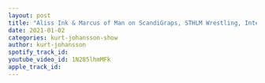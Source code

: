 ```yaml
---
layout: post
title: "Aliss Ink & Marcus of Man on ScandiGraps, STHLM Wrestling, Intergender matches, Bodyslam, AEW & More"
date: 2021-01-02
categories: kurt-johansson-show
author: kurt-johansson
spotify_track_id: 
youtube_video_id: 1N285lhmMFk
apple_track_id: 
---
```

